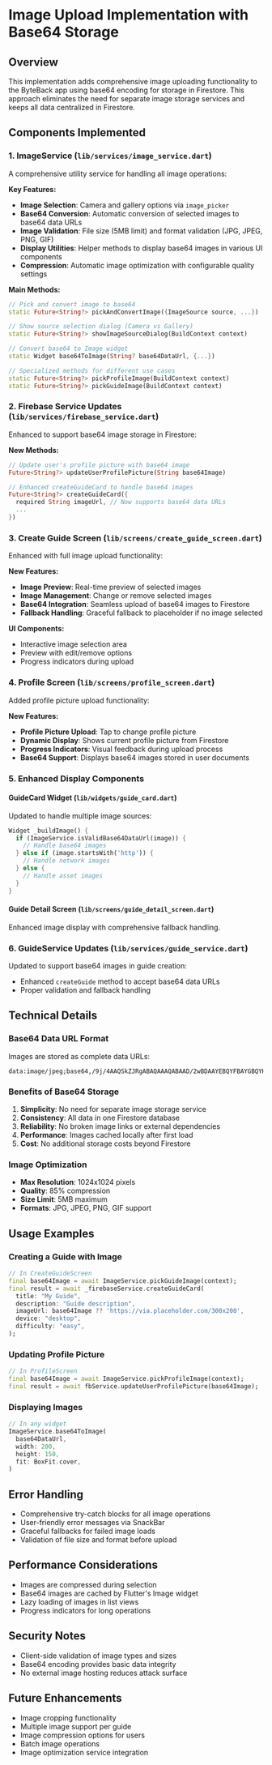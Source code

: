# Image Upload Implementation with Base64 Storage

## Overview
This implementation adds comprehensive image uploading functionality to the ByteBack app using base64 encoding for storage in Firestore. This approach eliminates the need for separate image storage services and keeps all data centralized in Firestore.

## Components Implemented

### 1. ImageService (`lib/services/image_service.dart`)
A comprehensive utility service for handling all image operations:

**Key Features:**
- **Image Selection**: Camera and gallery options via `image_picker`
- **Base64 Conversion**: Automatic conversion of selected images to base64 data URLs
- **Image Validation**: File size (5MB limit) and format validation (JPG, JPEG, PNG, GIF)
- **Display Utilities**: Helper methods to display base64 images in various UI components
- **Compression**: Automatic image optimization with configurable quality settings

**Main Methods:**
```dart
// Pick and convert image to base64
static Future<String?> pickAndConvertImage({ImageSource source, ...})

// Show source selection dialog (Camera vs Gallery)
static Future<String?> showImageSourceDialog(BuildContext context)

// Convert base64 to Image widget
static Widget base64ToImage(String? base64DataUrl, {...})

// Specialized methods for different use cases
static Future<String?> pickProfileImage(BuildContext context)
static Future<String?> pickGuideImage(BuildContext context)
```

### 2. Firebase Service Updates (`lib/services/firebase_service.dart`)
Enhanced to support base64 image storage in Firestore:

**New Methods:**
```dart
// Update user's profile picture with base64 image
Future<String?> updateUserProfilePicture(String base64Image)

// Enhanced createGuideCard to handle base64 images
Future<String?> createGuideCard({
  required String imageUrl, // Now supports base64 data URLs
  ...
})
```

### 3. Create Guide Screen (`lib/screens/create_guide_screen.dart`)
Enhanced with full image upload functionality:

**New Features:**
- **Image Preview**: Real-time preview of selected images
- **Image Management**: Change or remove selected images
- **Base64 Integration**: Seamless upload of base64 images to Firestore
- **Fallback Handling**: Graceful fallback to placeholder if no image selected

**UI Components:**
- Interactive image selection area
- Preview with edit/remove options
- Progress indicators during upload

### 4. Profile Screen (`lib/screens/profile_screen.dart`)
Added profile picture upload functionality:

**New Features:**
- **Profile Picture Upload**: Tap to change profile picture
- **Dynamic Display**: Shows current profile picture from Firestore
- **Progress Indicators**: Visual feedback during upload process
- **Base64 Support**: Displays base64 images stored in user documents

### 5. Enhanced Display Components

#### GuideCard Widget (`lib/widgets/guide_card.dart`)
Updated to handle multiple image sources:
```dart
Widget _buildImage() {
  if (ImageService.isValidBase64DataUrl(image)) {
    // Handle base64 images
  } else if (image.startsWith('http')) {
    // Handle network images
  } else {
    // Handle asset images
  }
}
```

#### Guide Detail Screen (`lib/screens/guide_detail_screen.dart`)
Enhanced image display with comprehensive fallback handling.

### 6. GuideService Updates (`lib/services/guide_service.dart`)
Updated to support base64 images in guide creation:
- Enhanced `createGuide` method to accept base64 data URLs
- Proper validation and fallback handling

## Technical Details

### Base64 Data URL Format
Images are stored as complete data URLs:
```
data:image/jpeg;base64,/9j/4AAQSkZJRgABAQAAAQABAAD/2wBDAAYEBQYFBAYGBQYHBwYIChAKCgkJChQODwwQFxQYGBcUFhYaHSUfGhsjHBYWICwgIyYnKSopGR8tMC0oMCUoKSj/2wBDAQcHBwoIChMKChMoGhYaKCgoKCgoKCgoKCgoKCgoKCgoKCgoKCgoKCgoKCgoKCgoKCgoKCgoKCgoKCgoKCgoKCj/wAARCAABAAEDASIAAhEBAxEB/8QAFQABAQAAAAAAAAAAAAAAAAAAAAv/xAAUEAEAAAAAAAAAAAAAAAAAAAAA/8QAFQEBAQAAAAAAAAAAAAAAAAAAAAX/xAAUEQEAAAAAAAAAAAAAAAAAAAAA/9oADAMBAAIRAxEAPwCdABmX/9k=
```

### Benefits of Base64 Storage
1. **Simplicity**: No need for separate image storage service
2. **Consistency**: All data in one Firestore database
3. **Reliability**: No broken image links or external dependencies
4. **Performance**: Images cached locally after first load
5. **Cost**: No additional storage costs beyond Firestore

### Image Optimization
- **Max Resolution**: 1024x1024 pixels
- **Quality**: 85% compression
- **Size Limit**: 5MB maximum
- **Formats**: JPG, JPEG, PNG, GIF support

## Usage Examples

### Creating a Guide with Image
```dart
// In CreateGuideScreen
final base64Image = await ImageService.pickGuideImage(context);
final result = await _firebaseService.createGuideCard(
  title: "My Guide",
  description: "Guide description",
  imageUrl: base64Image ?? 'https://via.placeholder.com/300x200',
  device: "desktop",
  difficulty: "easy",
);
```

### Updating Profile Picture
```dart
// In ProfileScreen
final base64Image = await ImageService.pickProfileImage(context);
final result = await fbService.updateUserProfilePicture(base64Image);
```

### Displaying Images
```dart
// In any widget
ImageService.base64ToImage(
  base64DataUrl,
  width: 200,
  height: 150,
  fit: BoxFit.cover,
)
```

## Error Handling
- Comprehensive try-catch blocks for all image operations
- User-friendly error messages via SnackBar
- Graceful fallbacks for failed image loads
- Validation of file size and format before upload

## Performance Considerations
- Images are compressed during selection
- Base64 images are cached by Flutter's Image widget
- Lazy loading of images in list views
- Progress indicators for long operations

## Security Notes
- Client-side validation of image types and sizes
- Base64 encoding provides basic data integrity
- No external image hosting reduces attack surface

## Future Enhancements
- Image cropping functionality
- Multiple image support per guide
- Image compression options for users
- Batch image operations
- Image optimization service integration

